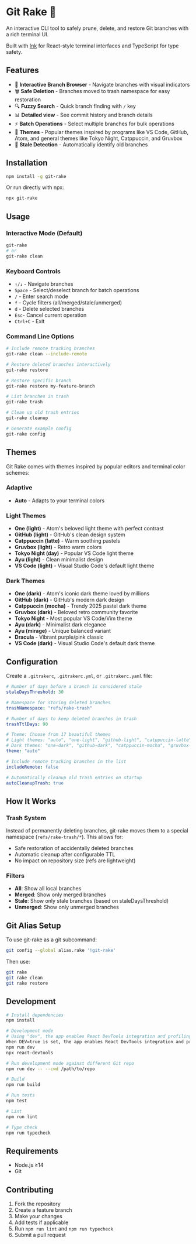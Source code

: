 # Git Rake 🍂

An interactive CLI tool to safely prune, delete, and restore Git branches with a rich terminal UI.

Built with [Ink](https://github.com/vadimdemedes/ink) for React-style terminal interfaces and TypeScript for type safety.

## Features

- 🎯 **Interactive Branch Browser** - Navigate branches with visual indicators
- 🗑️ **Safe Deletion** - Branches moved to trash namespace for easy restoration
- 🔍 **Fuzzy Search** - Quick branch finding with `/` key
- 📊 **Detailed view** - See commit history and branch details
- ⚡ **Batch Operations** - Select multiple branches for bulk operations
- 🎨 **Themes** - Popular themes inspired by programs like VS Code, GitHub, Atom, and general themes like Tokyo Night, Catppuccin, and Gruvbox
- 📅 **Stale Detection** - Automatically identify old branches

## Installation

```bash
npm install -g git-rake
```

Or run directly with npx:
```bash
npx git-rake
```

## Usage

### Interactive Mode (Default)
```bash
git-rake
# or
git-rake clean
```

### Keyboard Controls
- `↑/↓` - Navigate branches
- `Space` - Select/deselect branch for batch operations
- `/` - Enter search mode
- `f` - Cycle filters (all/merged/stale/unmerged)
- `d` - Delete selected branches
- `Esc`- Cancel current operation
- `Ctrl+C` - Exit

### Command Line Options

```bash
# Include remote tracking branches
git-rake clean --include-remote

# Restore deleted branches interactively
git-rake restore

# Restore specific branch
git-rake restore my-feature-branch

# List branches in trash
git-rake trash

# Clean up old trash entries
git-rake cleanup

# Generate example config
git-rake config
```

## Themes

Git Rake comes with themes inspired by popular editors and terminal color schemes:

### Adaptive
- **Auto** - Adapts to your terminal colors

### Light Themes
- **One (light)** - Atom's beloved light theme with perfect contrast
- **GitHub (light)** - GitHub's clean design system
- **Catppuccin (latte)** - Warm soothing pastels
- **Gruvbox (light)** - Retro warm colors
- **Tokyo Night (day)** - Popular VS Code light theme
- **Ayu (light)** - Clean minimalist design
- **VS Code (light)** - Visual Studio Code's default light theme

### Dark Themes
- **One (dark)** - Atom's iconic dark theme loved by millions
- **GitHub (dark)** - GitHub's modern dark design
- **Catppuccin (mocha)** - Trendy 2025 pastel dark theme
- **Gruvbox (dark)** - Beloved retro community favorite
- **Tokyo Night** - Most popular VS Code/Vim theme
- **Ayu (dark)** - Minimalist dark elegance
- **Ayu (mirage)** - Unique balanced variant
- **Dracula** - Vibrant purple/pink classic
- **VS Code (dark)** - Visual Studio Code's default dark theme

## Configuration

Create a `.gitrakerc`, `.gitrakerc.yml`, or `.gitrakerc.yaml` file:

```yaml
# Number of days before a branch is considered stale
staleDaysThreshold: 30

# Namespace for storing deleted branches
trashNamespace: "refs/rake-trash"

# Number of days to keep deleted branches in trash
trashTtlDays: 90

# Theme: Choose from 17 beautiful themes
# Light themes: "auto", "one-light", "github-light", "catppuccin-latte", "gruvbox-light", "tokyo-night-day", "ayu-light", "vscode-light"
# Dark themes: "one-dark", "github-dark", "catppuccin-mocha", "gruvbox-dark", "tokyo-night", "ayu-dark", "ayu-mirage", "dracula", "vscode-dark"
theme: "auto"

# Include remote tracking branches in the list
includeRemote: false

# Automatically cleanup old trash entries on startup
autoCleanupTrash: true
```

## How It Works

### Trash System
Instead of permanently deleting branches, git-rake moves them to a special namespace (`refs/rake-trash/*`). This allows for:
- Safe restoration of accidentally deleted branches
- Automatic cleanup after configurable TTL
- No impact on repository size (refs are lightweight)

### Filters
- **All**: Show all local branches
- **Merged**: Show only merged branches
- **Stale**: Show only stale branches (based on staleDaysThreshold)
- **Unmerged**: Show only unmerged branches

## Git Alias Setup

To use git-rake as a git subcommand:

```bash
git config --global alias.rake '!git-rake'
```

Then use:
```bash
git rake
git rake clean
git rake restore
```

## Development

```bash
# Install dependencies
npm install

# Development mode
# Using "dev", the app enables React DevTools integration and profiling.
When DEV=true is set, the app enables React DevTools integration and profiling.
npm run dev
npx react-devtools

# Run development mode against different Git repo
npm run dev -- --cwd /path/to/repo

# Build
npm run build

# Run tests
npm test

# Lint
npm run lint

# Type check
npm run typecheck
```

## Requirements

- Node.js ≥14
- Git

## Contributing

1. Fork the repository
2. Create a feature branch
3. Make your changes
4. Add tests if applicable
5. Run `npm run lint` and `npm run typecheck`
6. Submit a pull request
